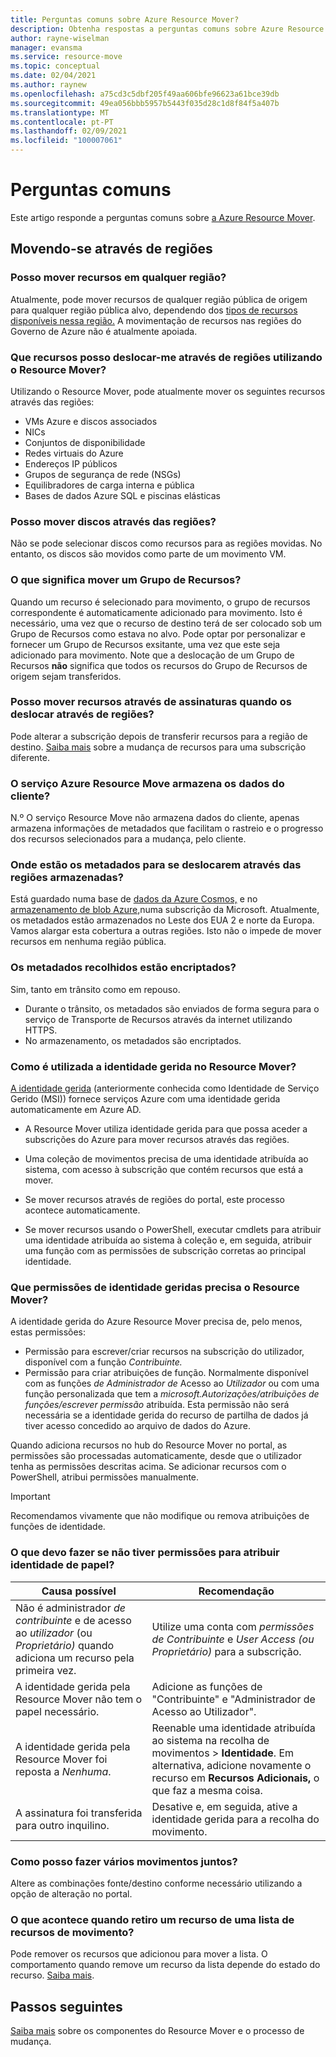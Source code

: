 ```yaml
---
title: Perguntas comuns sobre Azure Resource Mover?
description: Obtenha respostas a perguntas comuns sobre Azure Resource Mover
author: rayne-wiselman
manager: evansma
ms.service: resource-move
ms.topic: conceptual
ms.date: 02/04/2021
ms.author: raynew
ms.openlocfilehash: a75cd3c5dbf205f49aa606bfe96623a61bce39db
ms.sourcegitcommit: 49ea056bbb5957b5443f035d28c1d8f84f5a407b
ms.translationtype: MT
ms.contentlocale: pt-PT
ms.lasthandoff: 02/09/2021
ms.locfileid: "100007061"
---
```

# <a name="common-questions"></a>Perguntas comuns

Este artigo responde a perguntas comuns sobre [a Azure Resource Mover](overview.md).


## <a name="moving-across-regions"></a>Movendo-se através de regiões

### <a name="can-i-move-resources-across-any-regions"></a>Posso mover recursos em qualquer região?

Atualmente, pode mover recursos de qualquer região pública de origem para qualquer região pública alvo, dependendo dos [tipos de recursos disponíveis nessa região.](https://azure.microsoft.com/global-infrastructure/services/) A movimentação de recursos nas regiões do Governo de Azure não é atualmente apoiada.

### <a name="what-resources-can-i-move-across-regions-using-resource-mover"></a>Que recursos posso deslocar-me através de regiões utilizando o Resource Mover?

Utilizando o Resource Mover, pode atualmente mover os seguintes recursos através das regiões:

- VMs Azure e discos associados
- NICs
- Conjuntos de disponibilidade 
- Redes virtuais do Azure 
- Endereços IP públicos
- Grupos de segurança de rede (NSGs)
- Equilibradores de carga interna e pública 
- Bases de dados Azure SQL e piscinas elásticas

### <a name="can-i-move-disks-across-regions"></a>Posso mover discos através das regiões?

Não se pode selecionar discos como recursos para as regiões movidas. No entanto, os discos são movidos como parte de um movimento VM.

### <a name="what-does-it-mean-to-move-a-resource-group"></a>O que significa mover um Grupo de Recursos?

Quando um recurso é selecionado para movimento, o grupo de recursos correspondente é automaticamente adicionado para movimento. Isto é necessário, uma vez que o recurso de destino terá de ser colocado sob um Grupo de Recursos como estava no alvo. Pode optar por personalizar e fornecer um Grupo de Recursos exsitante, uma vez que este seja adicionado para movimento. Note que a deslocação de um Grupo de Recursos **não** significa que todos os recursos do Grupo de Recursos de origem sejam transferidos.

### <a name="can-i-move-resources-across-subscriptions-when-i-move-them-across-regions"></a>Posso mover recursos através de assinaturas quando os deslocar através de regiões?

Pode alterar a subscrição depois de transferir recursos para a região de destino. [Saiba mais](../azure-resource-manager/management/move-resource-group-and-subscription.md) sobre a mudança de recursos para uma subscrição diferente. 

### <a name="does-azure-resource-move-service-store-customer-data"></a>O serviço Azure Resource Move armazena os dados do cliente? 
N.º O serviço Resource Move não armazena dados do cliente, apenas armazena informações de metadados que facilitam o rastreio e o progresso dos recursos selecionados para a mudança, pelo cliente.


### <a name="where-is-the-metadata-for-moving-across-regions-stored"></a>Onde estão os metadados para se deslocarem através das regiões armazenadas?

Está guardado numa base de [dados da Azure Cosmos,](../cosmos-db/database-encryption-at-rest.md) e no [armazenamento de blob Azure,](../storage/common/storage-service-encryption.md)numa subscrição da Microsoft. Atualmente, os metadados estão armazenados no Leste dos EUA 2 e norte da Europa. Vamos alargar esta cobertura a outras regiões. Isto não o impede de mover recursos em nenhuma região pública.

### <a name="is-the-collected-metadata-encrypted"></a>Os metadados recolhidos estão encriptados?

Sim, tanto em trânsito como em repouso.
- Durante o trânsito, os metadados são enviados de forma segura para o serviço de Transporte de Recursos através da internet utilizando HTTPS.
- No armazenamento, os metadados são encriptados.

### <a name="how-is-managed-identity-used-in-resource-mover"></a>Como é utilizada a identidade gerida no Resource Mover?

[A identidade gerida](../active-directory/managed-identities-azure-resources/overview.md) (anteriormente conhecida como Identidade de Serviço Gerido (MSI)) fornece serviços Azure com uma identidade gerida automaticamente em Azure AD.
- A Resource Mover utiliza identidade gerida para que possa aceder a subscrições do Azure para mover recursos através das regiões.
- Uma coleção de movimentos precisa de uma identidade atribuída ao sistema, com acesso à subscrição que contém recursos que está a mover.

- Se mover recursos através de regiões do portal, este processo acontece automaticamente.
- Se mover recursos usando o PowerShell, executar cmdlets para atribuir uma identidade atribuída ao sistema à coleção e, em seguida, atribuir uma função com as permissões de subscrição corretas ao principal identidade. 

### <a name="what-managed-identity-permissions-does-resource-mover-need"></a>Que permissões de identidade geridas precisa o Resource Mover? 

A identidade gerida do Azure Resource Mover precisa de, pelo menos, estas permissões: 

- Permissão para escrever/criar recursos na subscrição do utilizador, disponível com a função *Contribuinte.* 
- Permissão para criar atribuições de função. Normalmente disponível com as funções *de Administrador de* Acesso ao *Utilizador* ou com uma função personalizada que tem a *microsoft.Autorizações/atribuições de funções/escrever permissão* atribuída. Esta permissão não será necessária se a identidade gerida do recurso de partilha de dados já tiver acesso concedido ao arquivo de dados do Azure. 
 
Quando adiciona recursos no hub do Resource Mover no portal, as permissões são processadas automaticamente, desde que o utilizador tenha as permissões descritas acima. Se adicionar recursos com o PowerShell, atribui permissões manualmente.

> [!IMPORTANT]
> Recomendamos vivamente que não modifique ou remova atribuições de funções de identidade. 

### <a name="what-should-i-do-if-i-dont-have-permissions-to-assign-role-identity"></a>O que devo fazer se não tiver permissões para atribuir identidade de papel?

**Causa possível** | **Recomendação**
--- | ---
Não é administrador *de contribuinte* e de acesso ao *utilizador* (ou *Proprietário)* quando adiciona um recurso pela primeira vez. | Utilize uma conta com *permissões de Contribuinte* e *User Access (ou* *Proprietário)* para a subscrição.
A identidade gerida pela Resource Mover não tem o papel necessário. | Adicione as funções de "Contribuinte" e "Administrador de Acesso ao Utilizador".
A identidade gerida pela Resource Mover foi reposta a *Nenhuma*. | Reenable uma identidade atribuída ao sistema na recolha de movimentos > **Identidade**. Em alternativa, adicione novamente o recurso em **Recursos Adicionais,** o que faz a mesma coisa.  
A assinatura foi transferida para outro inquilino. | Desative e, em seguida, ative a identidade gerida para a recolha do movimento.

### <a name="how-can-i-do-multiple-moves-together"></a>Como posso fazer vários movimentos juntos?

Altere as combinações fonte/destino conforme necessário utilizando a opção de alteração no portal.

### <a name="what-happens-when-i-remove-a-resource-from-a-list-of-move-resources"></a>O que acontece quando retiro um recurso de uma lista de recursos de movimento?

Pode remover os recursos que adicionou para mover a lista. O comportamento quando remove um recurso da lista depende do estado do recurso. [Saiba mais](remove-move-resources.md#vm-resource-state-after-removing).



## <a name="next-steps"></a>Passos seguintes

[Saiba mais](about-move-process.md) sobre os componentes do Resource Mover e o processo de mudança.
